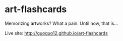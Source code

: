 # art-flashcards

Memorizing artworks? What a pain. Until now, that is...

Live site: http://guoguo12.github.io/art-flashcards
